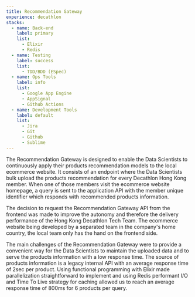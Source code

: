 ```yaml
---
title: Recommendation Gateway
experience: decathlon
stacks:
  - name: Back-end
    label: primary
    list:
      - Elixir
      - Redis
  - name: Testing
    label: success
    list:
      - TDD/BDD (ESpec)
  - name: Ops Tools
    label: info
    list:
      - Google App Engine
      - AppSignal
      - Github Actions
  - name: Development Tools
    label: default
    list:
      - Jira
      - Git
      - Github
      - Sublime
---
```

The Recommendation Gateway is designed to enable the Data Scientists to continuously apply their products recommendation models to the local ecommerce website. It consists of an endpoint where the Data Scientists bulk upload the products recommendation for every Decathlon Hong Kong member. When one of those members visit the ecommerce website homepage, a query is sent to the application API with the member unique identifier which responds with recommended products information.

The decision to request the Recommendation Gateway API from the frontend was made to improve the autonomy and therefore the delivery performance of the Hong Kong Decathlon Tech Team. The ecommerce website being developed by a separated team in the company's home country, the local team only has the hand on the frontend side.

The main challenges of the Recommendation Gateway were to provide a convenient way for the Data Scientists to maintain the uploaded data and to serve the products information with a low response time. The source of products information is a legacy internal API with an average response time of 2sec per product. Using functional programming with Elixir made parallelization straightforward to implement and using Redis performant I/O and Time To Live strategy for caching allowed us to reach an average response time of 800ms for 6 products per query.
